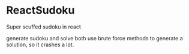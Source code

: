 # ReactSudoku

Super scuffed sudoku in react

generate sudoku and solve both use brute force methods to generate a solution, so it crashes a lot.
